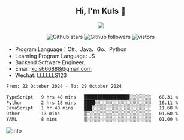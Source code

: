 <h2 align="center"> Hi, I'm Kuls 👋 </h2>
<p align="center">
    <p align="center">
        <img src=" https://avatars.githubusercontent.com/u/42165104?s=460&u=5c7fbf0bce7d4b38a15a44676e6f64b529e47598&v=4"/>
    </p>
    <p align="center">
      <img src="https://img.shields.io/github/stars/hellokuls?style=social" alt="Github stars" />
      <img src="https://img.shields.io/github/followers/hellokuls?style=social" alt="Github followers" />
      <img src="https://visitor-badge.glitch.me/badge?page_id=hellokuls.readme" alt="vistors" />
    </p>
</p>

- Program Language：C#、Java、Go、Python
- Learning Program Language: JS
- Backend Software Engineer.
- Email: kuls666888@gmail.com
- Wechat: LLLLLLS123

<!--START_SECTION:waka-->

```txt
From: 22 October 2024 - To: 29 October 2024

TypeScript   9 hrs 48 mins   █████████████████░░░░░░░░   68.31 %
Python       2 hrs 18 mins   ████░░░░░░░░░░░░░░░░░░░░░   16.11 %
JavaScript   1 hr 40 mins    ███░░░░░░░░░░░░░░░░░░░░░░   11.68 %
Other        13 mins         ▒░░░░░░░░░░░░░░░░░░░░░░░░   01.60 %
YAML         8 mins          ▒░░░░░░░░░░░░░░░░░░░░░░░░   01.00 %
```

<!--END_SECTION:waka-->

![info](https://github-readme-stats.vercel.app/api?username=hellokuls&show_icons=true&count_private=true&hide=prs&theme=default_repocard)


